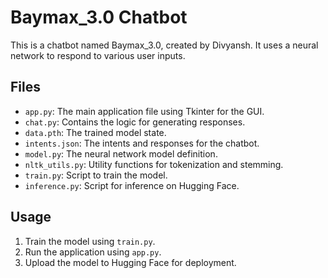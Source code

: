 # Baymax_3.0 Chatbot

This is a chatbot named Baymax_3.0, created by Divyansh. It uses a neural network to respond to various user inputs.

## Files
- `app.py`: The main application file using Tkinter for the GUI.
- `chat.py`: Contains the logic for generating responses.
- `data.pth`: The trained model state.
- `intents.json`: The intents and responses for the chatbot.
- `model.py`: The neural network model definition.
- `nltk_utils.py`: Utility functions for tokenization and stemming.
- `train.py`: Script to train the model.
- `inference.py`: Script for inference on Hugging Face.

## Usage
1. Train the model using `train.py`.
2. Run the application using `app.py`.
3. Upload the model to Hugging Face for deployment.
